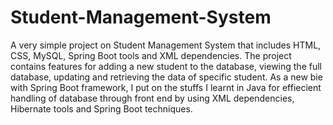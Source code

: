 # Student-Management-System
A very simple project on Student Management System that includes HTML, CSS, MySQL, Spring Boot tools and XML dependencies. The project contains features for adding a new student to the database, viewing the full database, updating and retrieving the data of specific student. As a new bie with Spring Boot framework, I put on the stuffs I learnt in Java for effiecient handling of database through front end by using XML dependencies, Hibernate tools and Spring Boot techniques.
